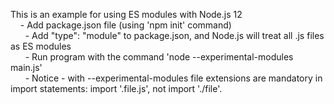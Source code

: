 This is an example for using ES modules with Node.js 12 </br>
&nbsp;&nbsp;&nbsp;&nbsp;- Add package.json file (using 'npm init' command)</br>
    &nbsp;&nbsp;&nbsp;&nbsp;&nbsp;&nbsp;- Add "type": "module" to package.json, and Node.js will treat all .js files as ES modules</br>
    &nbsp;&nbsp;&nbsp;&nbsp;&nbsp;&nbsp;- Run program with the command 'node --experimental-modules main.js'</br>
    &nbsp;&nbsp;&nbsp;&nbsp;&nbsp;&nbsp;- Notice - with --experimental-modules file extensions are mandatory in import statements: import '.file.js', not import './file'.</br>